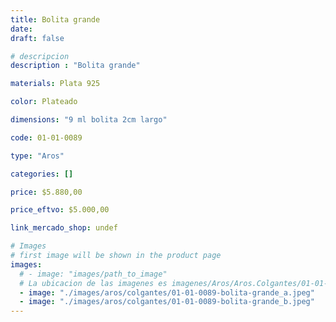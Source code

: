 ```yaml
---
title: Bolita grande
date: 
draft: false

# descripcion
description : "Bolita grande"

materials: Plata 925

color: Plateado

dimensions: "9 ml bolita 2cm largo"

code: 01-01-0089

type: "Aros"

categories: []

price: $5.880,00

price_eftvo: $5.000,00

link_mercado_shop: undef

# Images
# first image will be shown in the product page
images:
  # - image: "images/path_to_image"
  # La ubicacion de las imagenes es imagenes/Aros/Aros.Colgantes/01-01-0089-bolita-grande
  - image: "./images/aros/colgantes/01-01-0089-bolita-grande_a.jpeg"
  - image: "./images/aros/colgantes/01-01-0089-bolita-grande_b.jpeg"
---
```

